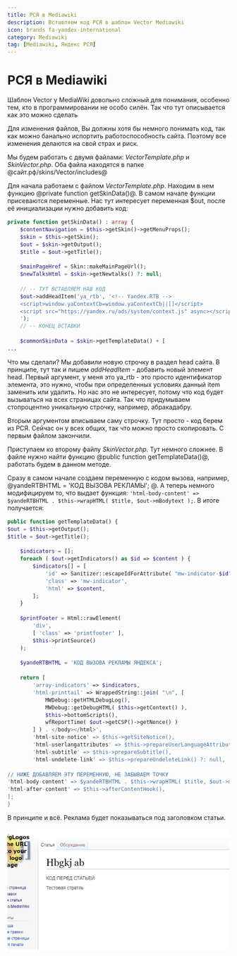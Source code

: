 ```yaml
---
title: РСЯ в Mediawiki
description: Вставляем код РСЯ в шаблон Vector Mediawiki
icon: brands fa-yandex-international
category: Mediawiki
tag: [Mediawiki, Яндекс РСЯ]
---
```


# РСЯ в Mediawiki

Шаблон Vector у MediaWiki довольно сложный для понимания, особенно тем, кто в программировании не особо силён. Так что тут описывается как это можно сделать

Для изменения файлов, Вы должны хотя бы немного понимать код, так как можно банально испортить работоспособность сайта. Поэтому все изменения делаются на свой страх и риск.

Мы будем работать с двумя файлами: *VectorTemplate.php* и *SkinVector.php*. Оба файла находятся в папке @сайт.рф/skins/Vector/includes@

Для начала работаем с файлом *VectorTemplate.php*. Находим в нем функцию @private function getSkinData()@. В самом начале функции присеваются переменные. Нас тут интересует переменная $out, после её инициализации нужно добавить код:

```php
private function getSkinData() : array {
    $contentNavigation = $this->getSkin()->getMenuProps();
    $skin = $this->getSkin();
    $out = $skin->getOutput();
    $title = $out->getTitle();

    $mainPageHref = Skin::makeMainPageUrl();
    $newTalksHtml = $skin->getNewtalks() ?: null;

    // -- ТУТ ВСТАВЛЯЕМ НАШ КОД
    $out->addHeadItem('ya_rtb', '<!-- Yandex.RTB -->
    <script>window.yaContextCb=window.yaContextCb||[]</script>
    <script src="https://yandex.ru/ads/system/context.js" async></script>
    ');
    // -- КОНЕЦ ВСТАВКИ

    $commonSkinData = $skin->getTemplateData() + [
...
```

Что мы сделали? Мы добавили новую строчку в раздел head сайта. В принципе, тут так и пишем *addHeadItem* - добавить новый элемент head. Первый аргумент, у меня это ya_rtb - это просто идентификатор элемента, это нужно, чтобы при определенных условиях данный item заменить или удалить. Но нас это не интересует, потому что код будет вызываться на всех страницах сайта. Так что придумываем стопроцентно уникальную строчку, например, абракадабру.

Вторым аргументом вписываем саму строчку. Тут просто - код берем из РСЯ. Сейчас он у всех общих, так что можно просто скопировать. С первым файлом закончили.

Приступаем ко второму файлу *SkinVector.php*. Тут немного сложнее. В файле нужно найти функцию @public function getTemplateData()@, работать будем в данном методе.

Сразу в самом начале создаем переменную c кодом вызова, например, @yandeRTBHTML = 'КОД ВЫЗОВА РЕКЛАМЫ'; @. А теперь немного модифицируем то, что выдает функция: ``` 'html-body-content' => $yandeRTBHTML . $this->wrapHTML( $title, $out->mBodytext ); ```. В итоге получается:

```php
public function getTemplateData() {
$out = $this->getOutput();
$title = $out->getTitle();

    $indicators = [];
    foreach ( $out->getIndicators() as $id => $content ) {
        $indicators[] = [
            'id' => Sanitizer::escapeIdForAttribute( "mw-indicator-$id" ),
            'class' => 'mw-indicator',
            'html' => $content,
        ];
    }

    $printFooter = Html::rawElement(
        'div',
        [ 'class' => 'printfooter' ],
        $this->printSource()
    );

    $yandeRTBHTML = 'КОД ВЫЗОВА РЕКЛАМЫ ЯНДЕКСА';

    return [
        'array-indicators' => $indicators,
        'html-printtail' => WrappedString::join( "\n", [
            MWDebug::getHTMLDebugLog(),
            MWDebug::getDebugHTML( $this->getContext() ),
            $this->bottomScripts(),
            wfReportTime( $out->getCSP()->getNonce() )
        ] ) . </body></html>',
        'html-site-notice' => $this->getSiteNotice(),
        'html-userlangattributes' => $this->prepareUserLanguageAttributes(),
        'html-subtitle' => $this->prepareSubtitle(),
        'html-undelete-link' => $this->prepareUndeleteLink() ?: null,

// НИЖЕ ДОБАВЛЯЕМ ЭТУ ПЕРЕМЕННУЮ, НЕ ЗАБЫВАЕМ ТОЧКУ
'html-body-content' => $yandeRTBHTML . $this->wrapHTML( $title, $out->mBodytext ) . $printFooter,
'html-after-content' => $this->afterContentHook(),
];
}
```

В принципе и всё. Реклама будет показываться под заголовком статьи.

![Картинка](./ya-rtb-1.png)
